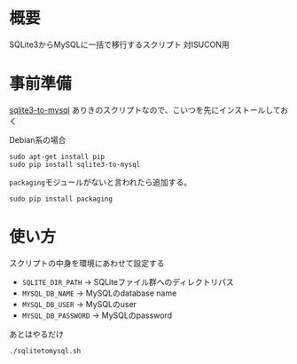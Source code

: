 # 概要

SQLite3からMySQLに一括で移行するスクリプト 対ISUCON用

# 事前準備

[sqlite3-to-mysql](https://github.com/techouse/sqlite3-to-mysql) ありきのスクリプトなので、こいつを先にインストールしておく

Debian系の場合

```shell
sudo apt-get install pip
sudo pip install sqlite3-to-mysql
```

`packaging`モジュールがないと言われたら追加する。

```shell
sudo pip install packaging
```

# 使い方

スクリプトの中身を環境にあわせて設定する

- `SQLITE_DIR_PATH` -> SQLiteファイル群へのディレクトリパス
- `MYSQL_DB_NAME` -> MySQLのdatabase name
- `MYSQL_DB_USER` -> MySQLのuser
- `MYSQL_DB_PASSWORD` -> MySQLのpassword

あとはやるだけ

```shell
./sqlitetomysql.sh
```
